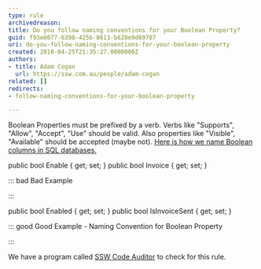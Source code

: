 ```yaml
---
type: rule
archivedreason: 
title: Do you follow naming conventions for your Boolean Property?
guid: f93e0077-6398-425b-8613-b628e9d69707
uri: do-you-follow-naming-conventions-for-your-boolean-property
created: 2018-04-25T21:35:27.0000000Z
authors:
- title: Adam Cogan
  url: https://ssw.com.au/people/adam-cogan
related: []
redirects:
- follow-naming-conventions-for-your-boolean-property

---
```


Boolean Properties must be prefixed by a verb. Verbs like "Supports", "Allow", "Accept", "Use" should be valid. Also properties like "Visible", "Available" should be accepted (maybe not). [Here is how we name Boolean columns in SQL databases.](https&#58;//www.ssw.com.au/ssw/Standards/Rules/RulestoBetterSQLServerdatabases.aspx#BitFields)


<!--endintro-->

public bool Enable { get; set; }
public bool Invoice { get; set; }

::: bad
Bad Example 

:::

public bool Enabled { get; set; }
public bool IsInvoiceSent { get; set; }

::: good
Good Example - Naming Convention for Boolean Property

:::

We have a program called [SSW Code Auditor](https&#58;//www.ssw.com.au/ssw/CodeAuditor/) to check for this rule.
